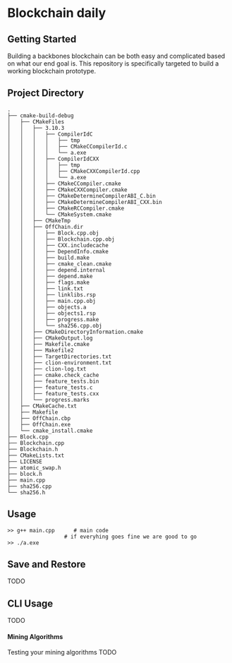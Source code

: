 # Blockchain daily

## Getting Started

Building a backbones blockchain can be both easy and complicated
based on what our end goal is. This repository is specifically 
targeted to build a working blockchain prototype.
    
    
## Project Directory
    .
    ├── cmake-build-debug
    │   ├── CMakeFiles
    │   │   ├── 3.10.3
    │   │   │   ├── CompilerIdC
    │   │   │   │   ├── tmp
    │   │   │   │   ├── CMakeCCompilerId.c
    │   │   │   │   └── a.exe
    │   │   │   ├── CompilerIdCXX
    │   │   │   │   ├── tmp
    │   │   │   │   ├── CMakeCXXCompilerId.cpp
    │   │   │   │   └── a.exe
    │   │   │   ├── CMakeCCompiler.cmake
    │   │   │   ├── CMakeCXXCompiler.cmake
    │   │   │   ├── CMakeDetermineCompilerABI_C.bin
    │   │   │   ├── CMakeDetermineCompilerABI_CXX.bin
    │   │   │   ├── CMakeRCCompiler.cmake
    │   │   │   └── CMakeSystem.cmake
    │   │   ├── CMakeTmp
    │   │   ├── OffChain.dir
    │   │   │   ├── Block.cpp.obj
    │   │   │   ├── Blockchain.cpp.obj
    │   │   │   ├── CXX.includecache
    │   │   │   ├── DependInfo.cmake
    │   │   │   ├── build.make
    │   │   │   ├── cmake_clean.cmake
    │   │   │   ├── depend.internal
    │   │   │   ├── depend.make
    │   │   │   ├── flags.make
    │   │   │   ├── link.txt
    │   │   │   ├── linklibs.rsp
    │   │   │   ├── main.cpp.obj
    │   │   │   ├── objects.a
    │   │   │   ├── objects1.rsp
    │   │   │   ├── progress.make
    │   │   │   └── sha256.cpp.obj
    │   │   ├── CMakeDirectoryInformation.cmake
    │   │   ├── CMakeOutput.log
    │   │   ├── Makefile.cmake
    │   │   ├── Makefile2
    │   │   ├── TargetDirectories.txt
    │   │   ├── clion-environment.txt
    │   │   ├── clion-log.txt
    │   │   ├── cmake.check_cache
    │   │   ├── feature_tests.bin
    │   │   ├── feature_tests.c
    │   │   ├── feature_tests.cxx
    │   │   └── progress.marks
    │   ├── CMakeCache.txt
    │   ├── Makefile
    │   ├── OffChain.cbp
    │   ├── OffChain.exe
    │   └── cmake_install.cmake
    ├── Block.cpp
    ├── Blockchain.cpp
    ├── Blockchain.h
    ├── CMakeLists.txt
    ├── LICENSE
    ├── atomic_swap.h
    ├── block.h
    ├── main.cpp
    ├── sha256.cpp
    └── sha256.h

## Usage

~~~
>> g++ main.cpp      # main code 
                  # if everyhing goes fine we are good to go
>> ./a.exe
~~~

## Save and Restore

TODO

## CLI Usage

TODO

#### Mining Algorithms

Testing your mining algorithms
TODO


